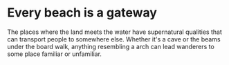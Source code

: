 # Every beach is a gateway
The places where the land meets the water have supernatural qualities that can transport people to somewhere else. Whether it's a cave or the beams under the board walk, anything resembling a arch can lead wanderers to some place familiar or unfamiliar.